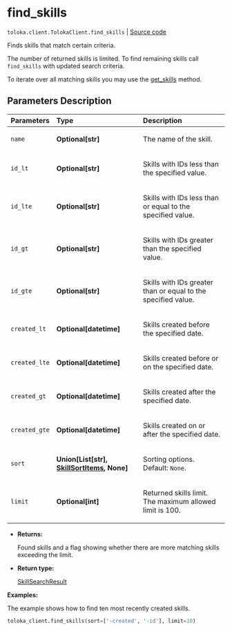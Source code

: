# find_skills
`toloka.client.TolokaClient.find_skills` | [Source code](https://github.com/Toloka/toloka-kit/blob/v1.1.2/src/client/__init__.py#L2082)

Finds skills that match certain criteria.


The number of returned skills is limited. To find remaining skills call `find_skills` with updated search criteria.

To iterate over all matching skills you may use the [get_skills](toloka.client.TolokaClient.get_skills.md) method.

## Parameters Description

| Parameters | Type | Description |
| :----------| :----| :-----------|
`name`|**Optional\[str\]**|<p>The name of the skill.</p>
`id_lt`|**Optional\[str\]**|<p>Skills with IDs less than the specified value.</p>
`id_lte`|**Optional\[str\]**|<p>Skills with IDs less than or equal to the specified value.</p>
`id_gt`|**Optional\[str\]**|<p>Skills with IDs greater than the specified value.</p>
`id_gte`|**Optional\[str\]**|<p>Skills with IDs greater than or equal to the specified value.</p>
`created_lt`|**Optional\[datetime\]**|<p>Skills created before the specified date.</p>
`created_lte`|**Optional\[datetime\]**|<p>Skills created before or on the specified date.</p>
`created_gt`|**Optional\[datetime\]**|<p>Skills created after the specified date.</p>
`created_gte`|**Optional\[datetime\]**|<p>Skills created on or after the specified date.</p>
`sort`|**Union\[List\[str\], [SkillSortItems](toloka.client.search_requests.SkillSortItems.md), None\]**|<p>Sorting options. Default: `None`.</p>
`limit`|**Optional\[int\]**|<p>Returned skills limit. The maximum allowed limit is 100.</p>

* **Returns:**

  Found skills and a flag showing whether there are more matching skills exceeding the limit.

* **Return type:**

  [SkillSearchResult](toloka.client.search_results.SkillSearchResult.md)

**Examples:**

The example shows how to find ten most recently created skills.

```python
toloka_client.find_skills(sort=['-created', '-id'], limit=10)
```
